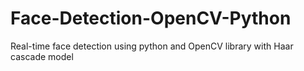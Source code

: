 # Face-Detection-OpenCV-Python
Real-time face detection using python and OpenCV library with Haar cascade model
